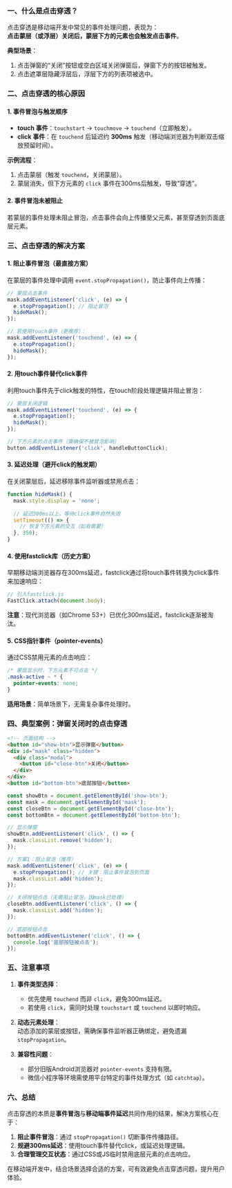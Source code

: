
### **一、什么是点击穿透？**
点击穿透是移动端开发中常见的事件处理问题，表现为：  
**点击蒙层（或浮层）关闭后，蒙层下方的元素也会触发点击事件**。  

**典型场景**：  
1. 点击弹窗的“关闭”按钮或空白区域关闭弹窗后，弹窗下方的按钮被触发。  
2. 点击遮罩层隐藏浮层后，浮层下方的列表项被选中。  


### **二、点击穿透的核心原因**
#### **1. 事件冒泡与触发顺序**
- **touch 事件**：`touchstart` → `touchmove` → `touchend`（立即触发）。  
- **click 事件**：在 `touchend` 后延迟约 **300ms** 触发（移动端浏览器为判断双击缩放预留时间）。  

**示例流程**：  
1. 点击蒙层（触发 `touchend`，关闭蒙层）。  
2. 蒙层消失，但下方元素的 `click` 事件在300ms后触发，导致“穿透”。  

#### **2. 事件冒泡未被阻止**
若蒙层的事件处理未阻止冒泡，点击事件会向上传播至父元素，甚至穿透到页面底层元素。  


### **三、点击穿透的解决方案**
#### **1. 阻止事件冒泡（最直接方案）**
在蒙层的事件处理中调用 `event.stopPropagation()`，防止事件向上传播：  
```javascript
// 蒙层点击事件
mask.addEventListener('click', (e) => {
  e.stopPropagation(); // 阻止冒泡
  hideMask();
});

// 若使用touch事件（更推荐）：
mask.addEventListener('touchend', (e) => {
  e.stopPropagation();
  hideMask();
});
```

#### **2. 用touch事件替代click事件**
利用touch事件先于click触发的特性，在touch阶段处理逻辑并阻止冒泡：  
```javascript
// 蒙层关闭逻辑
mask.addEventListener('touchend', (e) => {
  e.stopPropagation();
  hideMask();
});

// 下方元素的点击事件（需确保不被冒泡影响）
button.addEventListener('click', handleButtonClick);
```

#### **3. 延迟处理（避开click的触发期）**
在关闭蒙层后，延迟移除事件监听器或禁用点击：  
```javascript
function hideMask() {
  mask.style.display = 'none';
  
  // 延迟300ms以上，等待click事件自然失效
  setTimeout(() => {
    // 恢复下方元素的交互（如有需要）
  }, 350);
}
```

#### **4. 使用fastclick库（历史方案）**
早期移动端浏览器存在300ms延迟，fastclick通过将touch事件转换为click事件来加速响应：  
```javascript
// 引入fastclick.js
FastClick.attach(document.body);
```
**注意**：现代浏览器（如Chrome 53+）已优化300ms延迟，fastclick逐渐被淘汰。

#### **5. CSS指针事件（pointer-events）**
通过CSS禁用元素的点击响应：  
```css
/* 蒙层显示时，下方元素不可点击 */
.mask-active ~ * {
  pointer-events: none;
}
```
**适用场景**：简单场景下，无需复杂事件处理时。


### **四、典型案例：弹窗关闭时的点击穿透**
```html
<!-- 页面结构 -->
<button id="show-btn">显示弹窗</button>
<div id="mask" class="hidden">
  <div class="modal">
    <button id="close-btn">关闭</button>
  </div>
</div>
<button id="bottom-btn">底部按钮</button>
```
```javascript
const showBtn = document.getElementById('show-btn');
const mask = document.getElementById('mask');
const closeBtn = document.getElementById('close-btn');
const bottomBtn = document.getElementById('bottom-btn');

// 显示弹窗
showBtn.addEventListener('click', () => {
  mask.classList.remove('hidden');
});

// 方案1：阻止冒泡（推荐）
mask.addEventListener('click', (e) => {
  e.stopPropagation(); // 关键：阻止事件冒泡到页面
  mask.classList.add('hidden');
});

// 关闭按钮点击（无需阻止冒泡，因mask已处理）
closeBtn.addEventListener('click', () => {
  mask.classList.add('hidden');
});

// 底部按钮点击
bottomBtn.addEventListener('click', () => {
  console.log('底部按钮被点击');
});
```


### **五、注意事项**
1. **事件类型选择**：  
   - 优先使用 `touchend` 而非 `click`，避免300ms延迟。  
   - 若使用 `click`，需同时处理 `touchstart` 或 `touchend` 以即时响应。

2. **动态元素处理**：  
   动态添加的蒙层或按钮，需确保事件监听器正确绑定，避免遗漏 `stopPropagation`。

3. **兼容性问题**：  
   - 部分旧版Android浏览器对 `pointer-events` 支持有限。  
   - 微信小程序等环境需使用平台特定的事件处理方式（如 `catchtap`）。


### **六、总结**
点击穿透的本质是**事件冒泡**与**移动端事件延迟**共同作用的结果，解决方案核心在于：  
1. **阻止事件冒泡**：通过 `stopPropagation()` 切断事件传播路径。  
2. **规避300ms延迟**：使用touch事件替代click，或延迟处理逻辑。  
3. **合理管理交互状态**：通过CSS或JS临时禁用底层元素的点击响应。  

在移动端开发中，结合场景选择合适的方案，可有效避免点击穿透问题，提升用户体验。